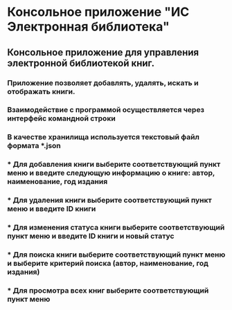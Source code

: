 # Консольное приложение "ИС Электронная библиотека"
## Консольное приложение для управления электронной библиотекой книг. 
### Приложение позволяет добавлять, удалять, искать и отображать книги.
### Взаимодействие с программой осуществляется через интерфейс командной строки
### В качестве хранилища используется текстовый файл формата *.json
### * Для добавления книги выберите соответствующий пункт меню и введите следующую информацию о книге: автор, наименование, год издания
### * Для удаления книги выберите соответствующий пункт меню и введите ID книги
### * Для изменения статуса книги выберите соответствующий пункт меню и введите ID книги и новый статус
### * Для поиска книги выберите соответствующий пункт меню и выберите критерий поиска (автор, наименование, год издания)
### * Для просмотра всех книг выберите соответствующий пункт меню 